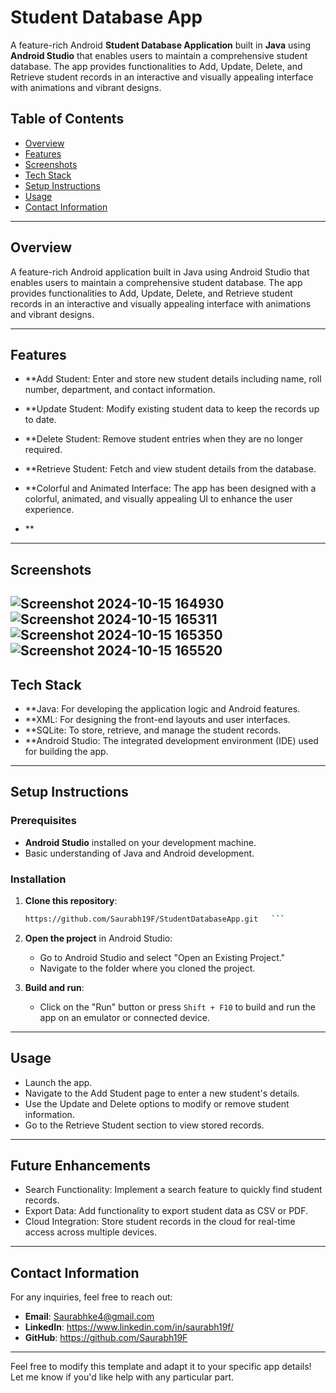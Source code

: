 
# Student Database App

A feature-rich Android **Student Database Application** built in **Java** using **Android Studio** that enables users to maintain a comprehensive student database. The app provides functionalities to Add, Update, Delete, and Retrieve student records in an interactive and visually appealing interface with animations and vibrant designs.


## Table of Contents
- [Overview](#overview)
- [Features](#features)
- [Screenshots](#screenshots)
- [Tech Stack](#tech-stack)
- [Setup Instructions](#setup-instructions)
- [Usage](#usage)
- [Contact Information](#contact-information)

---

## Overview
A feature-rich Android application built in Java using Android Studio that enables users to maintain a comprehensive student database. The app provides functionalities to Add, Update, Delete, and Retrieve student records in an interactive and visually appealing interface with animations and vibrant designs.

---

## Features
- **Add Student: Enter and store new student details including name, roll number, department, and contact information.
- **Update Student: Modify existing student data to keep the records up to date.
- **Delete Student: Remove student entries when they are no longer required.
- **Retrieve Student: Fetch and view student details from the database.
- **Colorful and Animated Interface: The app has been designed with a colorful, animated, and visually appealing UI to enhance the user experience.

- **

---

## Screenshots
![Screenshot 2024-10-15 164930](https://github.com/user-attachments/assets/c5eddbde-4900-4a36-87d1-59de5db44ee8)
![Screenshot 2024-10-15 165311](https://github.com/user-attachments/assets/e5bb42de-8095-4a4c-8eb8-18c74237c0b8)
![Screenshot 2024-10-15 165350](https://github.com/user-attachments/assets/8e14f019-11b7-4fd4-9056-c3ed3d7ae950)
![Screenshot 2024-10-15 165520](https://github.com/user-attachments/assets/9db1da43-e6ae-4a6d-812e-b9cce642343f)
---

## Tech Stack
- **Java: For developing the application logic and Android features.
- **XML: For designing the front-end layouts and user interfaces.
- **SQLite: To store, retrieve, and manage the student records.
- **Android Studio: The integrated development environment (IDE) used for building the app.

---

## Setup Instructions

### Prerequisites
- **Android Studio** installed on your development machine.
- Basic understanding of Java and Android development.

### Installation

1. **Clone this repository**:
   ```bash
   https://github.com/Saurabh19F/StudentDatabaseApp.git   ```

2. **Open the project** in Android Studio:
   - Go to Android Studio and select "Open an Existing Project."
   - Navigate to the folder where you cloned the project.

3. **Build and run**:
   - Click on the "Run" button or press `Shift + F10` to build and run the app on an emulator or connected device.

---

## Usage
- Launch the app.
- Navigate to the Add Student page to enter a new student's details.
- Use the Update and Delete options to modify or remove student information.
- Go to the Retrieve Student section to view stored records.

---

## Future Enhancements
- Search Functionality: Implement a search feature to quickly find student records.
- Export Data: Add functionality to export student data as CSV or PDF.
- Cloud Integration: Store student records in the cloud for real-time access across multiple devices.

---

## Contact Information
For any inquiries, feel free to reach out:

- **Email**: Saurabhke4@gmail.com 
- **LinkedIn**: https://www.linkedin.com/in/saurabh19f/
- **GitHub**: https://github.com/Saurabh19F

---


Feel free to modify this template and adapt it to your specific app details! Let me know if you'd like help with any particular part.

